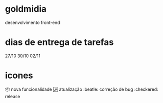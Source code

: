 # goldmidia
desenvolvimento front-end

# dias de entrega de tarefas
27/10
30/10
02/11

# icones
:package: nova funcionalidade
:up: atualização
:beatle: correção de bug
:checkered: release